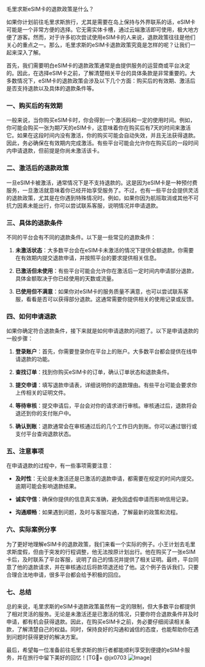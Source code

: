 毛里求斯eSIM卡的退款政策是什么？

如果你计划前往毛里求斯旅行，尤其是需要在岛上保持与外界联系的话，eSIM卡可能是一个非常方便的选择。它无需实体卡槽，通过云端激活即可使用，极大地方便了游客。然而，对于许多初次尝试使用eSIM卡的人来说，退款政策往往是他们关心的重点之一。那么，毛里求斯的eSIM卡退款政策究竟是怎样的呢？让我们一起来深入了解。

首先，我们需要明白eSIM卡的退款政策通常是由提供服务的运营商或平台决定的。因此，在选择eSIM卡之前，了解清楚相关平台的具体条款是非常重要的。大多数情况下，eSIM卡的退款政策会涉及以下几个方面：购买后的有效期、激活后是否支持退款以及具体的退款条件等。

### 一、购买后的有效期

一般来说，当你购买eSIM卡时，你会得到一个激活码和一定的使用时间。例如，你可能会购买一张为期7天的eSIM卡，这意味着你在购买后有7天的时间来激活它。如果在这段时间内没有激活，你的购买可能会自动失效，并且无法获得退款。因此，务必确保在有效期内完成激活。有些平台可能会允许你在购买后的一段时间内申请退款，但前提是你尚未激活该卡。

### 二、激活后的退款政策

一旦eSIM卡被激活，通常情况下是不支持退款的。这是因为eSIM卡是一种预付费服务，一旦激活就意味着你已经开始享受服务了。不过，也有一些平台会提供灵活的退款政策，尤其是在你遇到特殊情况时。例如，如果你因为航班取消或其他不可抗力因素未能出行，你可以尝试联系客服，说明情况并申请退款。

### 三、具体的退款条件

不同的平台会有不同的退款条件。以下是一些常见的退款条件：

1. **未激活状态**：大多数平台会在eSIM卡未激活的情况下提供全额退款。你需要在有效期内提交退款申请，并按照平台的要求提供相关信息。
   
2. **已激活但未使用**：有些平台可能会允许你在激活后一定时间内申请部分退款，具体金额取决于你已经使用的天数或流量。

3. **已使用但不满意**：如果你对eSIM卡的服务质量不满意，也可以尝试联系客服，看看是否可以获得部分退款。这通常需要你提供相关的使用记录或反馈。

### 四、如何申请退款

如果你确定符合退款条件，接下来就是如何申请退款的问题了。以下是申请退款的一般步骤：

1. **登录账户**：首先，你需要登录你在平台上的账户。大多数平台都会提供在线申请退款的功能。

2. **查找订单**：找到你购买eSIM卡的订单，确认订单状态和退款条件。

3. **提交申请**：填写退款申请表，详细说明你的退款理由。有些平台可能会要求你上传相关的证明文件。

4. **等待审核**：提交申请后，平台会对你的请求进行审核。审核通过后，退款将会退还到你的支付账户中。

5. **确认到账**：退款通常会在审核通过后的几个工作日内到账。你可以通过银行或支付平台查询退款状态。

### 五、注意事项

在申请退款的过程中，有一些事项需要注意：

- **及时性**：无论是未激活还是已激活的退款申请，都需要在规定的时间内提交。逾期可能会影响退款结果。

- **诚实守信**：确保你提供的信息真实准确，避免因虚假申请而影响信用记录。

- **沟通顺畅**：如果遇到问题，及时与客服沟通，了解最新的政策和流程。

### 六、实际案例分享

为了更好地理解eSIM卡的退款政策，我们来看一个实际的例子。小王计划去毛里求斯度假，但由于突发的行程调整，他无法按原计划出行。他在购买了一张eSIM卡后，及时联系了平台客服，说明了自己的情况并提供了相关证明。最终，平台同意了他的退款请求，并在审核通过后将款项退还给了他。这个例子告诉我们，只要合理合法地申请，很多平台都会给予积极的回应。

### 七、总结

总的来说，毛里求斯的eSIM卡退款政策虽然有一定的限制，但大多数平台都提供了相对灵活的服务。无论是未激活还是已激活的情况，只要你符合退款条件并及时申请，都有机会获得退款。因此，在购买eSIM卡之前，务必要仔细阅读相关条款，了解清楚自己的权益。同时，保持良好的沟通和诚信的态度，也能帮助你在遇到问题时获得更好的解决方案。

最后，希望每一位准备前往毛里求斯的旅行者都能顺利享受到便捷的eSIM卡服务，并在旅行中留下美好的回忆！[TG💪+ @jx0703 ![Image](https://github.com/user-attachments/assets/dbca1d08-cadb-493c-b0ec-ad6f7a83f270)]